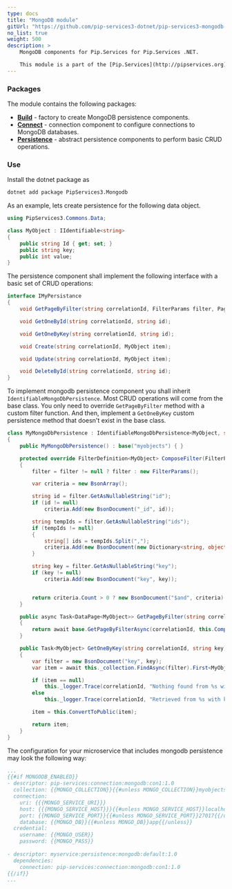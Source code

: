 ```yaml
---
type: docs
title: "MongoDB module"
gitUrl: "https://github.com/pip-services3-dotnet/pip-services3-mongodb-dotnet"
no_list: true
weight: 500
description: > 
    MongoDB components for Pip.Services for Pip.Services .NET. 

    This module is a part of the [Pip.Services](http://pipservices.org) polyglot microservices toolkit. It provides a set of components used to implement MongoDB persistence.
---
```


### Packages

The module contains the following packages:
- [**Build**](build) - factory to create MongoDB persistence components.
- [**Connect**](connect) - connection component to configure connections to MongoDB databases.
- [**Persistence**](persistence) - abstract persistence components to perform basic CRUD operations.


### Use

Install the dotnet package as
```bash
dotnet add package PipServices3.Mongodb
```

As an example, lets create persistence for the following data object.

```cs
using PipServices3.Commons.Data;

class MyObject : IIdentifiable<string>
{
    public string Id { get; set; }
    public string key;
    public int value;
}

```

The persistence component shall implement the following interface with a basic set of CRUD operations:

```cs
interface IMyPersistance
{
    void GetPageByFilter(string correlationId, FilterParams filter, PagingParams paging);

    void GetOneById(string correlationId, string id);

    void GetOneByKey(string correlationId, string id);

    void Create(string correlationId, MyObject item);

    void Update(string correlationId, MyObject item);

    void DeleteById(string correlationId, string id);
}

```

To implement mongodb persistence component you shall inherit `IdentifiableMongoDbPersistence`. 
Most CRUD operations will come from the base class. You only need to override `GetPageByFilter` method with a custom filter function.
And then, implement a `GetOneByKey` custom persistence method that doesn't exist in the base class.

```cs
class MyMongoDbPersistence : IdentifiableMongoDbPersistence<MyObject, string>
{
    public MyMongoDbPersistence() : base("myobjects") { }

    protected override FilterDefinition<MyObject> ComposeFilter(FilterParams filter)
    {
        filter = filter != null ? filter : new FilterParams();

        var criteria = new BsonArray();

        string id = filter.GetAsNullableString("id");
        if (id != null)
            criteria.Add(new BsonDocument("_id", id));

        string tempIds = filter.GetAsNullableString("ids");
        if (tempIds != null)
        {
            string[] ids = tempIds.Split(",");
            criteria.Add(new BsonDocument(new Dictionary<string, object> { { "$in", ids } }));
        }

        string key = filter.GetAsNullableString("key");
        if (key != null)
            criteria.Add(new BsonDocument("key", key));


        return criteria.Count > 0 ? new BsonDocument("$and", criteria) : null;
    }

    public async Task<DataPage<MyObject>> GetPageByFilter(string correlationId, FilterParams filter, PagingParams paging)
    {
        return await base.GetPageByFilterAsync(correlationId, this.ComposeFilter(filter), paging).Result;
    }

    public Task<MyObject> GetOneByKey(string correlationId, string key)
    {
        var filter = new BsonDocument("key", key);
        var item = await this._collection.FindAsync(filter).First<MyObject>();

        if (item == null)
            this._logger.Trace(correlationId, "Nothing found from %s with key = %s", this._collectionName, key);
        else
            this._logger.Trace(correlationId, "Retrieved from %s with key = %s", this._collectionName, key);

        item = this.ConvertToPublic(item);

        return item;
    }
}
```

The configuration for your microservice that includes mongodb persistence may look the following way:

```yaml
...
{{#if MONGODB_ENABLED}}
- descriptor: pip-services:connection:mongodb:con1:1.0
  collection: {{MONGO_COLLECTION}}{{#unless MONGO_COLLECTION}}myobjects{{/unless}}
  connection:
    uri: {{{MONGO_SERVICE_URI}}}
    host: {{{MONGO_SERVICE_HOST}}}{{#unless MONGO_SERVICE_HOST}}localhost{{/unless}}
    port: {{MONGO_SERVICE_PORT}}{{#unless MONGO_SERVICE_PORT}}27017{{/unless}}
    database: {{MONGO_DB}}{{#unless MONGO_DB}}app{{/unless}}
  credential:
    username: {{MONGO_USER}}
    password: {{MONGO_PASS}}
    
- descriptor: myservice:persistence:mongodb:default:1.0
  dependencies:
    connection: pip-services:connection:mongodb:con1:1.0
{{/if}}
...
```
